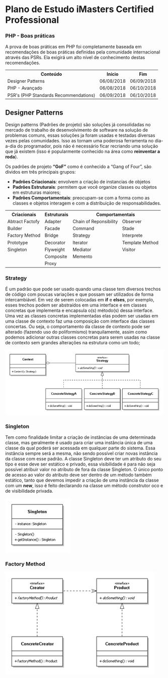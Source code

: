 # Plano de Estudo iMasters Certified Professional
### PHP - Boas práticas

A prova de boas práticas em PHP foi completamente baseada em recomendações de boas práticas definidas pela comunidade internacional através das PSRs. Ela exigirá um alto nível de conhecimento destas recomendações.

<table style="width:100%">
  <tr>
    <th>Conteúdo</th>
    <th>Início</th>
    <th>Fim</th>
  </tr>
  <tr>
    <td>Designer Patterns</td>
    <td>06/08/2018</td>
    <td>06/09/2018</td>
  </tr>
  <tr>
    <td>PHP - Avançado</td>
    <td>06/08/2018</td>
    <td>06/10/2018</td>
  </tr>
  <tr>
    <td>PSR's (PHP Standards Recommendations)</td>
    <td>06/09/2018</td>
    <td>06/10/2018</td>
  </tr>
</table>

## Designer Patterns
Design patterns (Padrões de projeto) são soluções já consolidadas no mercado de trabalho de desenvolvimento de software na solução de problemas comuns, essas soluções ja foram usadas e testadas diversas vezes pelas comunidades. Isso as tornam uma poderosa ferramenta no dia-a-dia do programador, pois não é necessário ficar recriando uma solução que já existem (isso é popularmente conhecido na área como __reinventar a roda__).

Os padrões  de projeto **“GoF”** como é conhecido a “Gang of Four”, são dividos em três principais grupos:
* **Padrões Criacionais**: envolvem a criação de instancias de objetos
* **Padrões Estruturais**: permitem que você organize classes ou objetos em estruturas maiores;
* **Padrões Comportamentais**: preocupam-se com a forma como as classes e objetos interagem e com a distribuição de responsabilidades.

<table style="width:100%">
  <tr>
    <th>Criacionais</th>
    <th>Estruturais</th>
    <th colspan="2">Comportamentais</th>
  </tr>
  <tr>
    <td>Abtract Factofy</td>
    <td>Adapter</td>
    <td>Chain of Reponsibility</td>
    <td>Observer</td>
  </tr>
  <tr>
    <td>Builder</td>
    <td>Facade</td>
    <td>Command</td>
    <td>Stade</td>
  </tr>
  <tr>
    <td>Factory Method</td>
    <td>Bridge</td>
    <td>Strategy</td>
    <td>Interprete</td>
  </tr>
  <tr>
    <td>Prototype</td>
    <td>Decorator</td>
    <td>Iterator</td>
    <td>Template Method</td>
  </tr>
  <tr>
    <td>Singleton</td>
    <td>Flyweight</td>
    <td>Mediator</td>
    <td>Visitor</td>
  </tr>
  <tr>
    <td></td>
    <td>Composite</td>
    <td>Memento</td>
    <td></td>
  </tr>
   <tr>
    <td></td>
    <td>Proxy</td>
    <td></td>
    <td></td>
  </tr>
</table>

### Strategy 
É um padrão que pode ser usado quando uma classe tem diversos trechos de código com poucas variações e que possam ser utilizados de forma intercambiável. Em vez de serem colocadas em **if** e **elses**, por exemplo, esses trechos podem ser abstraídos em uma interface e em classes concretas que implementa e encapsula o(s) método(s) dessa interface. Uma vez as classes concretas implementadas elas podem ser usadas em uma classe de contexto faz uma composição com interface das classes concertas. Ou seja, o comportamento da classe de contexto pode ser alterado (fazendo uso do poliformismo) tranquilamente, assim como podemos adicionar outras classes concretas para serem usadas na classe de contexto sem grandes alterações na estrutura como um todo;

![Strategy](img/Strategy.png)

### Singleton 
Tem como finalidade limitar a criação de instâncias de uma determinada classe, mas geralmente é usado para criar uma instância única de uma classe da qual poderá ser acessada em qualquer parte do sistema. Essa instância sempre será a mesma, não sendo possível criar novas instância da classe com esse padrão. A classe Singleton deve ter um atributo do seu tipo e esse deve ser estático e privado, essa visibilidade é para não seja possível atribuir valor no atributo de fora da classe Singleton. O único ponto de acesso ao valor do atributo deve ser dentro de um método também estático, tanto que devemos impedir a criação de uma instância da classe com um **new**, isso é feito declarando na classe um método construtor oco e de visibilidade privada. 

![Singleton](img/Singleton.png)

### Factory Method

![Factory Method](img/Factory-Method.png)



